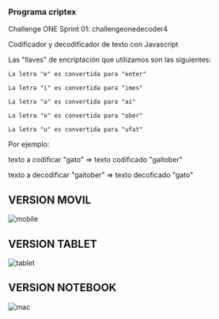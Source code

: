 ### Programa criptex

Challenge ONE Sprint 01: challengeonedecoder4 

Codificador y decodificador de texto con Javascript


Las "llaves" de encriptación que utilizamos son las siguientes:

`La letra "e" es convertida para "enter"`

`La letra "i" es convertida para "imes"`

`La letra "a" es convertida para "ai"`

`La letra "o" es convertida para "ober"`

`La letra "u" es convertida para "ufat"`

Por ejemplo:

texto a codificar   "gato"    =>    texto codificado    "gaitober" 
                          
texto a decodificar "gaitober"  =>  texto decoficado    "gato"
                      
## VERSION MOVIL

![mobile](https://user-images.githubusercontent.com/58382088/211949544-53250411-de03-4a4e-9f15-2b0321ad3d3a.gif)

## VERSION TABLET

![tablet](https://user-images.githubusercontent.com/58382088/211949573-35df1eeb-b91b-4cb4-a479-08a0bcb4d1ae.gif)

## VERSION NOTEBOOK

![mac](https://user-images.githubusercontent.com/58382088/211949604-d0b683db-3720-4d5d-8eef-7a3f9fcb09b7.gif)


